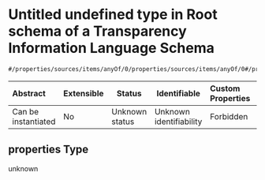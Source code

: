 # Untitled undefined type in Root schema of a Transparency Information Language Schema

```txt
#/properties/sources/items/anyOf/0/properties/sources/items/anyOf/0#/properties/sources/items/anyOf/0/properties/sources/items/anyOf/0/properties
```




| Abstract            | Extensible | Status         | Identifiable            | Custom Properties | Additional Properties | Access Restrictions | Defined In                                                           |
| :------------------ | ---------- | -------------- | ----------------------- | :---------------- | --------------------- | ------------------- | -------------------------------------------------------------------- |
| Can be instantiated | No         | Unknown status | Unknown identifiability | Forbidden         | Allowed               | none                | [tilt-schema.json\*](../out/tilt-schema.json "open original schema") |

## properties Type

unknown
